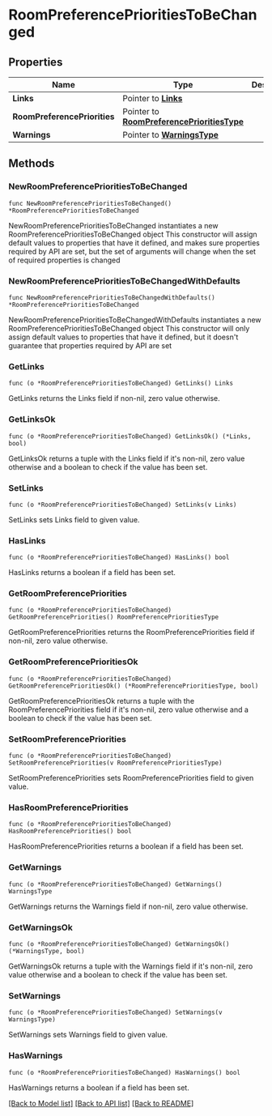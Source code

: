 # RoomPreferencePrioritiesToBeChanged

## Properties

Name | Type | Description | Notes
------------ | ------------- | ------------- | -------------
**Links** | Pointer to [**Links**](Links.md) |  | [optional] 
**RoomPreferencePriorities** | Pointer to [**RoomPreferencePrioritiesType**](RoomPreferencePrioritiesType.md) |  | [optional] 
**Warnings** | Pointer to [**WarningsType**](WarningsType.md) |  | [optional] 

## Methods

### NewRoomPreferencePrioritiesToBeChanged

`func NewRoomPreferencePrioritiesToBeChanged() *RoomPreferencePrioritiesToBeChanged`

NewRoomPreferencePrioritiesToBeChanged instantiates a new RoomPreferencePrioritiesToBeChanged object
This constructor will assign default values to properties that have it defined,
and makes sure properties required by API are set, but the set of arguments
will change when the set of required properties is changed

### NewRoomPreferencePrioritiesToBeChangedWithDefaults

`func NewRoomPreferencePrioritiesToBeChangedWithDefaults() *RoomPreferencePrioritiesToBeChanged`

NewRoomPreferencePrioritiesToBeChangedWithDefaults instantiates a new RoomPreferencePrioritiesToBeChanged object
This constructor will only assign default values to properties that have it defined,
but it doesn't guarantee that properties required by API are set

### GetLinks

`func (o *RoomPreferencePrioritiesToBeChanged) GetLinks() Links`

GetLinks returns the Links field if non-nil, zero value otherwise.

### GetLinksOk

`func (o *RoomPreferencePrioritiesToBeChanged) GetLinksOk() (*Links, bool)`

GetLinksOk returns a tuple with the Links field if it's non-nil, zero value otherwise
and a boolean to check if the value has been set.

### SetLinks

`func (o *RoomPreferencePrioritiesToBeChanged) SetLinks(v Links)`

SetLinks sets Links field to given value.

### HasLinks

`func (o *RoomPreferencePrioritiesToBeChanged) HasLinks() bool`

HasLinks returns a boolean if a field has been set.

### GetRoomPreferencePriorities

`func (o *RoomPreferencePrioritiesToBeChanged) GetRoomPreferencePriorities() RoomPreferencePrioritiesType`

GetRoomPreferencePriorities returns the RoomPreferencePriorities field if non-nil, zero value otherwise.

### GetRoomPreferencePrioritiesOk

`func (o *RoomPreferencePrioritiesToBeChanged) GetRoomPreferencePrioritiesOk() (*RoomPreferencePrioritiesType, bool)`

GetRoomPreferencePrioritiesOk returns a tuple with the RoomPreferencePriorities field if it's non-nil, zero value otherwise
and a boolean to check if the value has been set.

### SetRoomPreferencePriorities

`func (o *RoomPreferencePrioritiesToBeChanged) SetRoomPreferencePriorities(v RoomPreferencePrioritiesType)`

SetRoomPreferencePriorities sets RoomPreferencePriorities field to given value.

### HasRoomPreferencePriorities

`func (o *RoomPreferencePrioritiesToBeChanged) HasRoomPreferencePriorities() bool`

HasRoomPreferencePriorities returns a boolean if a field has been set.

### GetWarnings

`func (o *RoomPreferencePrioritiesToBeChanged) GetWarnings() WarningsType`

GetWarnings returns the Warnings field if non-nil, zero value otherwise.

### GetWarningsOk

`func (o *RoomPreferencePrioritiesToBeChanged) GetWarningsOk() (*WarningsType, bool)`

GetWarningsOk returns a tuple with the Warnings field if it's non-nil, zero value otherwise
and a boolean to check if the value has been set.

### SetWarnings

`func (o *RoomPreferencePrioritiesToBeChanged) SetWarnings(v WarningsType)`

SetWarnings sets Warnings field to given value.

### HasWarnings

`func (o *RoomPreferencePrioritiesToBeChanged) HasWarnings() bool`

HasWarnings returns a boolean if a field has been set.


[[Back to Model list]](../README.md#documentation-for-models) [[Back to API list]](../README.md#documentation-for-api-endpoints) [[Back to README]](../README.md)


